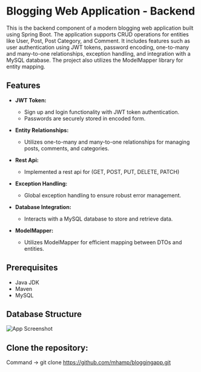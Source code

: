 
# Blogging Web Application - Backend

This is the backend component of a modern blogging web application built using Spring Boot. The application supports CRUD operations for entities like User, Post, Post Category, and Comment. It includes features such as user authentication using JWT tokens, password encoding, one-to-many and many-to-one relationships, exception handling, and integration with a MySQL database. The project also utilizes the ModelMapper library for entity mapping.



## Features

- **JWT Token:**
  - Sign up and login functionality with JWT token authentication.
  - Passwords are securely stored in encoded form.

- **Entity Relationships:**
  - Utilizes one-to-many and many-to-one relationships for managing posts, comments, and categories.

- **Rest Api:**
  - Implemented a rest api for (GET, POST, PUT, DELETE, PATCH)

- **Exception Handling:**
  - Global exception handling to ensure robust error management.

- **Database Integration:**
  - Interacts with a MySQL database to store and retrieve data.

- **ModelMapper:**
  - Utilizes ModelMapper for efficient mapping between DTOs and entities.



##  Prerequisites

- Java JDK 
- Maven 
- MySQL 
## Database Structure 

![App Screenshot](https://drive.google.com/file/d/1D92q0B3A_BdEjKFCxoH4a82ch6XqSzSx/view?usp=drive_link)


## Clone the repository:

Command -> git clone https://github.com/mhamp/bloggingapp.git
